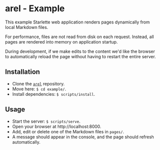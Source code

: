 # arel - Example

This example Starlette web application renders pages dynamically from local Markdown files.

For performance, files are not read from disk on each request. Instead, all pages are rendered into memory on application startup.

During development, if we make edits to the content we'd like the browser to automatically reload the page without having to restart the entire server.

## Installation

- Clone the [`arel`](https://github.com/florimondmanca/arel) repository.
- Move here: `$ cd example/`.
- Install dependencies: `$ scripts/install`.

## Usage

- Start the server: `$ scripts/serve`.
- Open your browser at http://localhost:8000.
- Add, edit or delete one of the Markdown files in `pages/`.
- A message should appear in the console, and the page should refresh automatically.
